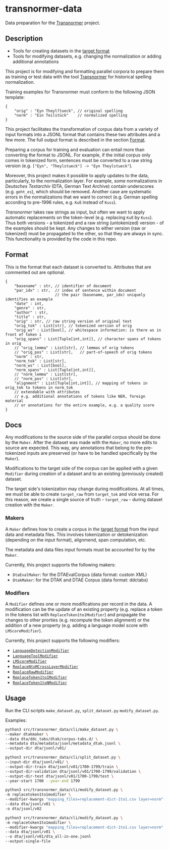 # transnormer-data

Data preparation for the [Transnormer](https://github.com/ybracke/transnormer) project.

## Description

* Tools for creating datasets in the [target format](#Format)
* Tools for modifying datasets, e.g. changing the normalization or adding additional annotations

This project is for modifying and formatting parallel corpora to prepare them as training or test data with the tool [Transnormer](https://github.com/ybracke/transnormer) for historical spelling normalization.

Training examples for Transnormer must conform to the following JSON template:
```jsonc
{
    "orig" : "Eyn Theylſtueck", // original spelling
    "norm" : "Ein Teilstück"    // normalized spelling
}
```

This project facilitates the transformation of corpus data from a variety of input formats into a JSONL format that contains these two attributes and a few more. The full output format is described in the section [Format](#Format).

Preparing a corpus for training and evaluation can entail more than converting the format to JSONL. For example, if the initial corpus only comes in tokenized form, sentences must be converted to a raw string version (e.g. `["Eyn", "Theylstueck"] -> "Eyn Theylstueck"`).

Moreover, this project makes it possible to apply updates to the data, particularly, to the normalization layer. For example, some normalizations in *Deutsches Textarchiv* (DTA, German Text Archive) contain underscores (e.g. `geht_es`), which should be removed. Another case are systematic errors in the normalizations that we want to correct (e.g. German spelling according to pre-1996 rules, e.g. `Kuß` instead of `Kuss`).

*Transnormer* takes raw strings as input, but often we want to apply automatic replacements on the token-level (e.g. replacing `Kuß` by `Kuss`). Thus both versions - a tokenized and a raw string (untokenized) version - of the examples should be kept. Any changes to either version (raw or tokenized) must be propagated to the other, so that they are always in sync. This functionality is provided by the code in this repo.

## Format

This is the format that each dataset is converted to. Attributes that are commented out are optional.

```jsonc
{
    "basename" : str, // identifier of document
    "par_idx" : str,  // index of sentence within document
                      // the pair (basename, par_idx) uniquely identifies an example
    "date" : int,
    "genre" : str,
    "author" : str,
    "title" : str,
    "orig" : str, // raw string version of original text
    "orig_tok" : List[str], // tokenized version of orig
    "orig_ws" : List[bool], // whitespace information: is there ws in front of token i
    "orig_spans" : List[Tuple[int,int]], // character spans of tokens in orig
    // "orig_lemma" : List[str], // lemmas of orig tokens
    // "orig_pos" : List[str],   // part-of-speech of orig tokens
    "norm" : str,
    "norm_tok" : List[str],
    "norm_ws" : List[bool],
    "norm_spans" : List[Tuple[int,int]],
    // "norm_lemma" : List[str],
    // "norm_pos" : List[str],
    "alignment" : List[Tuple[int,int]], // mapping of tokens in orig_tok to tokens in norm_tok
    // extendable with attributes
    // e.g. additional annotations of tokens like NER, foreign material
    // or annotations for the entire example, e.g. a quality score
}
```

## Docs

Any modifications to the source side of the parallel corpus should be done by the `Maker`. After the dataset was made with the `Maker`, no more edits to source are expected. This way, any annotations that belong to the pre-tokenized inputs are preserved (or have to be handled specifically by the `Maker`).

Modifications to the target side of the corpus can be applied with a given `Modifier` during creation of a dataset and to an existing (previously created) dataset.

The target side's tokenization may change during modifications. At all times, we must be able to create `target_raw` from `target_tok` and vice versa. For this reason, we create a single source of truth - `target_raw` - during dataset creation with the `Maker`.

### Makers

A `Maker` defines how to create a corpus in the [target format](#format) from the input data and metadata files. This involves tokenization or detokenization (depending on the input format), alignmend, span computation, etc.

The metadata and data files input formats must be accounted for by the `Maker`.

Currently, this project supports the following makers:

* `DtaEvalMaker`: for the DTAEvalCorpus (data format: custom XML)
* `DtakMaker`: for the DTAK and DTAE Corpus (data format: ddctabs)

### Modifiers

A `Modifier` defines one or more modifications per record in the data.
A modification can be the update of an existing property (e.g. replace a token in the tokens list with `ReplaceToken1to1Modifier`) and propagate the changes to other prorties (e.g. recompute the token alignment) or the addition of a new property (e.g. adding a language model score with `LMScoreModifier`).

Currently, this project supports the following modifiers:

* [`LanguageDetectionModifier`](docs/modifiers/language_detection_modifier.md)
* [`LanguageToolModifier`](docs/modifiers/language_tool_modifier.md)
* [`LMScoreModifier`](docs/modifiers/lm_score_modifier.md)
* [`ReplaceNtoMCrossLayerModifier`](docs/modifiers/replace_ntom_cross_layer_modifier.md)
* [`ReplaceRawModifier`](docs/modifiers/replace_raw_modifier.md)
* [`ReplaceToken1to1Modifier`](docs/modifiers/replace_token_1to1_modifier.md)
* [`ReplaceToken1toNModifier`](docs/modifiers/replace_token_1ton_modifier.md)


## Usage

Run the CLI scripts `make_dataset.py`, `split_dataset.py` `modify_dataset.py`.

Examples:

```bash
python3 src/transnormer_data/cli/make_dataset.py \
--maker dtakmaker \
--data dta/ddc_tabs/dtak/corpus-tabs.d/ \
--metadata dta/metadata/jsonl/metadata_dtak.jsonl \
--output-dir dta/jsonl/v01/
```

```bash
python3 src/transnormer_data/cli/split_dataset.py \
--input-dir dta/jsonl/v01/ \
--output-dir-train dta/jsonl/v01/1700-1799/train \
--output-dir-validation dta/jsonl/v01/1700-1799/validation \
--output-dir-test dta/jsonl/v01/1700-1799/test \
--year-start 1700 --year-end 1799
```

```bash
python3 src/transnormer_data/cli/modify_dataset.py \
-m replacetoken1to1modifier \
--modifier-kwargs "mapping_files=replacement-dict-1to1.csv layer=norm" \
--data dta/jsonl/v01 \
-o dta/jsonl/v02
```

```bash
python3 src/transnormer_data/cli/modify_dataset.py \
-m replacetoken1to1modifier \
--modifier-kwargs "mapping_files=replacement-dict-1to1.csv layer=norm" \
--data dta/jsonl/v01 \
--o dta/jsonl/v01/dta_all-in-one.jsonl
--output-single-file
```

